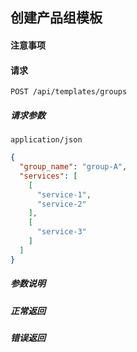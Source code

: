 ## 创建产品组模板

#### 注意事项

#### 请求

```
POST /api/templates/groups
```

##### 请求参数

```
application/json
```

```json
{
  "group_name": "group-A",
  "services": [
    [
      "service-1",
      "service-2"
    ],
    [
      "service-3"
    ]
  ]
}
```

##### 参数说明

##### 正常返回

##### 错误返回
